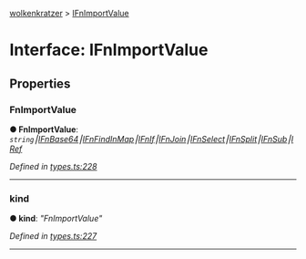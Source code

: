 [wolkenkratzer](../README.md) > [IFnImportValue](../interfaces/ifnimportvalue.md)



# Interface: IFnImportValue


## Properties
<a id="fnimportvalue"></a>

###  FnImportValue

**●  FnImportValue**:  *`string`⎮[IFnBase64](ifnbase64.md)⎮[IFnFindInMap](ifnfindinmap.md)⎮[IFnIf](ifnif.md)⎮[IFnJoin](ifnjoin.md)⎮[IFnSelect](ifnselect.md)⎮[IFnSplit](ifnsplit.md)⎮[IFnSub](ifnsub.md)⎮[IRef](iref.md)* 

*Defined in [types.ts:228](https://github.com/arminhammer/wolkenkratzer/blob/25ba479/src/types.ts#L228)*





___

<a id="kind"></a>

###  kind

**●  kind**:  *"FnImportValue"* 

*Defined in [types.ts:227](https://github.com/arminhammer/wolkenkratzer/blob/25ba479/src/types.ts#L227)*





___



